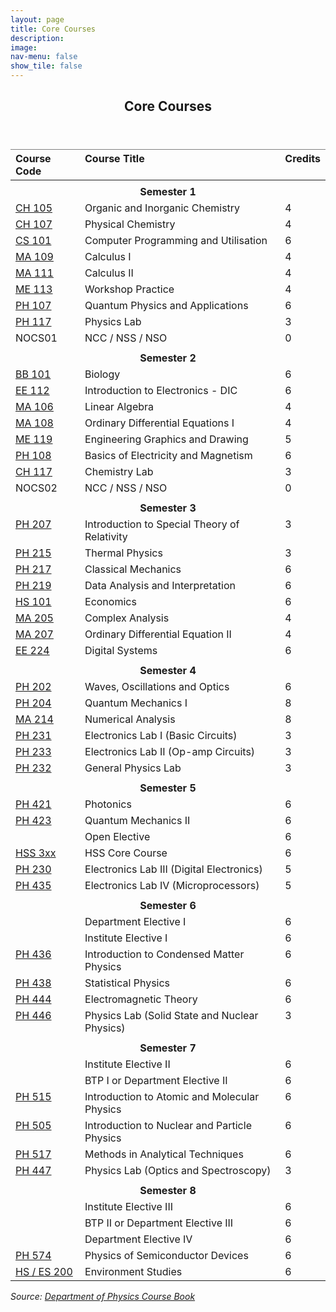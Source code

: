 ```yaml
---
layout: page
title: Core Courses
description: 
image: 
nav-menu: false
show_tile: false
---
```


<!-- Main -->
<div id="main" class="alt">

<!-- One -->
<section id="one">
	<div class="inner">
		<header class="major">
			<h2>Core Courses</h2>
		</header>

<!-- Content Try Bootstrap Accordian-->
		
<style type="text/css">
.tg  {border-collapse:collapse;border-spacing:0;}
.tg .tg-fymr{border-color:inherit;font-weight:bold;text-align:left;vertical-align:top}
.tg .tg-0pky{border-color:inherit;text-align:left;vertical-align:top}
.tg .tg-7btt{border-color:inherit;font-weight:bold;text-align:center;vertical-align:top}
</style>
<table class="tg">
<thead>
  <tr>
    <th class="tg-fymr">Course Code</th>
    <th class="tg-fymr">Course Title</th>
    <th class="tg-fymr">Credits</th>
  </tr>
</thead>
<tbody>
  <tr>
    <td class="tg-0pky"></td>
    <td class="tg-0pky"></td>
    <td class="tg-0pky"></td>
  </tr>
  <tr>
    <td class="tg-7btt" colspan="3">Semester 1</td>
  </tr>
  <tr>
    <td class="tg-0pky"><a href="sem1/ch105.html">CH 105</a></td>
    <td class="tg-0pky">Organic and Inorganic Chemistry</td>
    <td class="tg-0pky">4</td>
  </tr>
  <tr>
    <td class="tg-0pky"><a href="sem1/ch107.html">CH 107</a></td>
    <td class="tg-0pky">Physical Chemistry</td>
    <td class="tg-0pky">4</td>
  </tr>
  <tr>
    <td class="tg-0pky"><a href="sem1/cs101.html">CS 101</a></td>
    <td class="tg-0pky">Computer Programming and Utilisation</td>
    <td class="tg-0pky">6</td>
  </tr>
  <tr>
    <td class="tg-0pky"><a href="sem1/ma109.html">MA 109</a></td>
    <td class="tg-0pky">Calculus I</td>
    <td class="tg-0pky">4</td>
  </tr>
  <tr>
    <td class="tg-0pky"><a href="sem1/ma111.html">MA 111</a></td>
    <td class="tg-0pky">Calculus II</td>
    <td class="tg-0pky">4</td>
  </tr>
  <tr>
    <td class="tg-0pky"><a href="sem1/me113.html">ME 113</a></td>
    <td class="tg-0pky">Workshop Practice</td>
    <td class="tg-0pky">4</td>
  </tr>
  <tr>
    <td class="tg-0pky"><a href="sem1/ph107.html">PH 107</a></td>
    <td class="tg-0pky">Quantum Physics and Applications</td>
    <td class="tg-0pky">6</td>
  </tr>
  <tr>
    <td class="tg-0pky"><a href="sem1/ph117.html">PH 117</a></td>
    <td class="tg-0pky">Physics Lab</td>
    <td class="tg-0pky">3</td>
  </tr>
  <tr>
    <td class="tg-0pky">NOCS01</td>
    <td class="tg-0pky">NCC / NSS / NSO</td>
    <td class="tg-0pky">0</td>
  </tr>
  <tr>
    <td class="tg-0pky"></td>
    <td class="tg-0pky"></td>
    <td class="tg-0pky"></td>
  </tr>
  <tr>
    <td class="tg-7btt" colspan="3">Semester 2</td>
  </tr>
  <tr>
    <td class="tg-0pky"><a href="sem2/bb101.html">BB 101</a></td>
    <td class="tg-0pky">Biology</td>
    <td class="tg-0pky">6</td>
  </tr>
  <tr>
    <td class="tg-0pky"><a href="sem2/ee112.html">EE 112</a></td>
    <td class="tg-0pky">Introduction to Electronics - DIC</td>
    <td class="tg-0pky">6</td>
  </tr>
  <tr>
    <td class="tg-0pky"><a href="sem2/ma106.html">MA 106</a></td>
    <td class="tg-0pky">Linear Algebra</td>
    <td class="tg-0pky">4</td>
  </tr>
  <tr>
    <td class="tg-0pky"><a href="sem2/ma108.html">MA 108</a></td>
    <td class="tg-0pky">Ordinary Differential Equations I</td>
    <td class="tg-0pky">4</td>
  </tr>
  <tr>
    <td class="tg-0pky"><a href="sem2/me119.html">ME 119</a></td>
    <td class="tg-0pky">Engineering Graphics and Drawing</td>
    <td class="tg-0pky">5</td>
  </tr>
  <tr>
    <td class="tg-0pky"><a href="sem2/ph108.html">PH 108</a></td>
    <td class="tg-0pky">Basics of Electricity and Magnetism</td>
    <td class="tg-0pky">6</td>
  </tr>
  <tr>
    <td class="tg-0pky"><a href="sem2/ch117.html">CH 117</a></td>
    <td class="tg-0pky">Chemistry Lab</td>
    <td class="tg-0pky">3</td>
  </tr>
  <tr>
    <td class="tg-0pky">NOCS02</td>
    <td class="tg-0pky">NCC / NSS / NSO</td>
    <td class="tg-0pky">0</td>
  </tr>
  <tr>
    <td class="tg-0pky"></td>
    <td class="tg-0pky"></td>
    <td class="tg-0pky"></td>
  </tr>
  <tr>
    <td class="tg-7btt" colspan="3">Semester 3</td>
  </tr>
  <tr>
    <td class="tg-0pky"><a href="sem3/ph207.html">PH 207</a></td>
    <td class="tg-0pky">Introduction to Special Theory of Relativity</td>
    <td class="tg-0pky">3</td>
  </tr>
  <tr>
    <td class="tg-0pky"><a href="sem3/ph215.html">PH 215</a></td>
    <td class="tg-0pky">Thermal Physics</td>
    <td class="tg-0pky">3</td>
  </tr>
  <tr>
    <td class="tg-0pky"><a href="sem3/ph217.html">PH 217</a></td>
    <td class="tg-0pky">Classical Mechanics</td>
    <td class="tg-0pky">6</td>
  </tr>
  <tr>
    <td class="tg-0pky"><a href="sem3/ph219.html">PH 219</a></td>
    <td class="tg-0pky">Data Analysis and Interpretation</td>
    <td class="tg-0pky">6</td>
  </tr>
  <tr>
    <td class="tg-0pky"><a href="sem3/hs101.html">HS 101</a></td>
    <td class="tg-0pky">Economics</td>
    <td class="tg-0pky">6</td>
  </tr>
  <tr>
    <td class="tg-0pky"><a href="sem3/ma205.html">MA 205</a></td>
    <td class="tg-0pky">Complex Analysis</td>
    <td class="tg-0pky">4</td>
  </tr>
  <tr>
    <td class="tg-0pky"><a href="sem3/ma207.html">MA 207</a></td>
    <td class="tg-0pky">Ordinary Differential Equation II</td>
    <td class="tg-0pky">4</td>
  </tr>
  <tr>
    <td class="tg-0pky"><a href="sem3/ee224.html">EE 224</a></td>
    <td class="tg-0pky">Digital Systems</td>
    <td class="tg-0pky">6</td>
  </tr>
  <tr>
    <td class="tg-0pky"></td>
    <td class="tg-0pky"></td>
    <td class="tg-0pky"></td>
  </tr>
  <tr>
    <td class="tg-7btt" colspan="3">Semester 4</td>
  </tr>
  <tr>
    <td class="tg-0pky"><a href="sem4/ph202.html">PH 202</a></td>
    <td class="tg-0pky">Waves, Oscillations and Optics</td>
    <td class="tg-0pky">6</td>
  </tr>
  <tr>
    <td class="tg-0pky"><a href="sem4/ph204.html">PH 204</a></td>
    <td class="tg-0pky">Quantum Mechanics I</td>
    <td class="tg-0pky">8</td>
  </tr>
  <tr>
    <td class="tg-0pky"><a href="sem4/ma214.html">MA 214</a></td>
    <td class="tg-0pky">Numerical Analysis</td>
    <td class="tg-0pky">8</td>
  </tr>
  <tr>
    <td class="tg-0pky"><a href="sem4/ph231.html">PH 231</a></td>
    <td class="tg-0pky">Electronics Lab I (Basic Circuits)</td>
    <td class="tg-0pky">3</td>
  </tr>
  <tr>
    <td class="tg-0pky"><a href="sem4/ph233.html">PH 233</a></td>
    <td class="tg-0pky">Electronics Lab II (Op-amp Circuits)</td>
    <td class="tg-0pky">3</td>
  </tr>
  <tr>
    <td class="tg-0pky"><a href="sem4/ph232.html">PH 232</a></td>
    <td class="tg-0pky">General Physics Lab</td>
    <td class="tg-0pky">3</td>
  </tr>
  <tr>
    <td class="tg-0pky"></td>
    <td class="tg-0pky"></td>
    <td class="tg-0pky"></td>
  </tr>
  <tr>
    <td class="tg-7btt" colspan="3">Semester 5</td>
  </tr>
  <tr>
    <td class="tg-0pky"><a href="sem5/ph421.html">PH 421</a></td>
    <td class="tg-0pky">Photonics</td>
    <td class="tg-0pky">6</td>
  </tr>
  <tr>
    <td class="tg-0pky"><a href="sem5/ph423.html">PH 423</a></td>
    <td class="tg-0pky">Quantum Mechanics II</td>
    <td class="tg-0pky">6</td>
  </tr>
  <tr>
    <td class="tg-0pky"></td>
    <td class="tg-0pky">Open Elective</td>
    <td class="tg-0pky">6</td>
  </tr>
  <tr>
    <td class="tg-0pky"><a href="./hss.html">HSS 3xx</a></td>
    <td class="tg-0pky">HSS Core Course</td>
    <td class="tg-0pky">6</td>
  </tr>
  <tr>
    <td class="tg-0pky"><a href="sem5/ph230.html">PH 230</a></td>
    <td class="tg-0pky">Electronics Lab III (Digital Electronics)</td>
    <td class="tg-0pky">5</td>
  </tr>
  <tr>
    <td class="tg-0pky"><a href="sem5/ph435.html">PH 435</a></td>
    <td class="tg-0pky">Electronics Lab IV (Microprocessors)</td>
    <td class="tg-0pky">5</td>
  </tr>
  <tr>
    <td class="tg-0pky"></td>
    <td class="tg-0pky"></td>
    <td class="tg-0pky"></td>
  </tr>
  <tr>
    <td class="tg-7btt" colspan="3">Semester 6</td>
  </tr>
  <tr>
    <td class="tg-0pky"></td>
    <td class="tg-0pky">Department Elective I</td>
    <td class="tg-0pky">6</td>
  </tr>
  <tr>
    <td class="tg-0pky"></td>
    <td class="tg-0pky">Institute Elective I</td>
    <td class="tg-0pky">6</td>
  </tr>
  <tr>
    <td class="tg-0pky"><a href="sem6/ph436.html">PH 436</a></td>
    <td class="tg-0pky">Introduction to Condensed Matter Physics</td>
    <td class="tg-0pky">6</td>
  </tr>
  <tr>
    <td class="tg-0pky"><a href="sem6/ph438.html">PH 438</a></td>
    <td class="tg-0pky">Statistical Physics</td>
    <td class="tg-0pky">6</td>
  </tr>
  <tr>
    <td class="tg-0pky"><a href="sem6/ph444.html">PH 444</a></td>
    <td class="tg-0pky">Electromagnetic Theory</td>
    <td class="tg-0pky">6</td>
  </tr>
  <tr>
    <td class="tg-0pky"><a href="sem6/ph446.html">PH 446</a></td>
    <td class="tg-0pky">Physics Lab (Solid State and Nuclear Physics)</td>
    <td class="tg-0pky">3</td>
  </tr>
  <tr>
    <td class="tg-0pky"></td>
    <td class="tg-0pky"></td>
    <td class="tg-0pky"></td>
  </tr>
  <tr>
    <td class="tg-7btt" colspan="3">Semester 7</td>
  </tr>
  <tr>
    <td class="tg-0pky"></td>
    <td class="tg-0pky">Institute Elective II</td>
    <td class="tg-0pky">6</td>
  </tr>
  <tr>
    <td class="tg-0pky"></td>
    <td class="tg-0pky">BTP I or Department Elective II</td>
    <td class="tg-0pky">6</td>
  </tr>
  <tr>
    <td class="tg-0pky"><a href="sem7/ph515.html">PH 515</a></td>
    <td class="tg-0pky">Introduction to Atomic and Molecular Physics</td>
    <td class="tg-0pky">6</td>
  </tr>
  <tr>
    <td class="tg-0pky"><a href="sem7/ph505.html">PH 505</a></td>
    <td class="tg-0pky">Introduction to Nuclear and Particle Physics</td>
    <td class="tg-0pky">6</td>
  </tr>
  <tr>
    <td class="tg-0pky"><a href="sem7/ph517.html">PH 517</a></td>
    <td class="tg-0pky">Methods in Analytical Techniques</td>
    <td class="tg-0pky">6</td>
  </tr>
  <tr>
    <td class="tg-0pky"><a href="sem7/ph447.html">PH 447</a></td>
    <td class="tg-0pky">Physics Lab (Optics and Spectroscopy)</td>
    <td class="tg-0pky">3</td>
  </tr>
  <tr>
    <td class="tg-0pky"></td>
    <td class="tg-0pky"></td>
    <td class="tg-0pky"></td>
  </tr>
  <tr>
    <td class="tg-7btt" colspan="3">Semester 8</td>
  </tr>
  <tr>
    <td class="tg-0pky"></td>
    <td class="tg-0pky">Institute Elective III</td>
    <td class="tg-0pky">6</td>
  </tr>
  <tr>
    <td class="tg-0pky"></td>
    <td class="tg-0pky">BTP II or Department Elective III</td>
    <td class="tg-0pky">6</td>
  </tr>
  <tr>
    <td class="tg-0pky"></td>
    <td class="tg-0pky">Department Elective IV</td>
    <td class="tg-0pky">6</td>
  </tr>
  <tr>
    <td class="tg-0pky"><a href="sem8/ph536.html">PH 574</a></td>
    <td class="tg-0pky">Physics of Semiconductor Devices</td>
    <td class="tg-0pky">6</td>
  </tr>
  <tr>
    <td class="tg-0pky"><a href="sem8/hs200.html">HS / ES 200</a></td>
    <td class="tg-0pky">Environment Studies</td>
    <td class="tg-0pky">6</td>
  </tr>
</tbody>
</table>
		
<i>Source: <a href="/files/sss/phyhandbook.pdf" target="_blank">Department of Physics Course Book</a></i>
